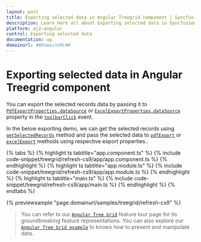```yaml
---
layout: post
title: Exporting selected data in Angular Treegrid component | Syncfusion
description: Learn here all about Exporting selected data in Syncfusion Angular Treegrid component of Syncfusion Essential JS 2 and more.
platform: ej2-angular
control: Exporting selected data 
documentation: ug
domainurl: ##DomainURL##
---
```


# Exporting selected data in Angular Treegrid component

You can export the selected records data by passing it to [`PdfExportProperties.dataSource`](https://ej2.syncfusion.com/angular/documentation/api/grid/pdfExportProperties/) or [`ExcelExportProperties.dataSource`](https://ej2.syncfusion.com/angular/documentation/api/grid/excelExportProperties/) property in the [`toolbarClick`](https://ej2.syncfusion.com/angular/documentation/api/grid/#toolbarclick) event.

In the below exporting demo, we can get the selected records using [`getSelectedRecords`](https://ej2.syncfusion.com/angular/documentation/api/treegrid/#getselectedrecords) method and pass the selected data to [`pdfExport`](https://ej2.syncfusion.com/angular/documentation/api/treegrid/#pdfexport) or [`excelExport`](https://ej2.syncfusion.com/angular/documentation/api/treegrid/#excelExport) methods using respective export properties..

{% tabs %}
{% highlight ts tabtitle="app.component.ts" %}
{% include code-snippet/treegrid/refresh-cs9/app/app.component.ts %}
{% endhighlight %}
{% highlight ts tabtitle="app.module.ts" %}
{% include code-snippet/treegrid/refresh-cs9/app/app.module.ts %}
{% endhighlight %}
{% highlight ts tabtitle="main.ts" %}
{% include code-snippet/treegrid/refresh-cs9/app/main.ts %}
{% endhighlight %}
{% endtabs %}
  
{% previewsample "page.domainurl/samples/treegrid/refresh-cs9" %}

> You can refer to our [`Angular Tree Grid`](https://www.syncfusion.com/angular-ui-components/angular-tree-grid) feature tour page for its groundbreaking feature representations. You can also explore our [`Angular Tree Grid example`](https://ej2.syncfusion.com/angular/demos/#/material/treegrid/treegrid-overview) to knows how to present and manipulate data.